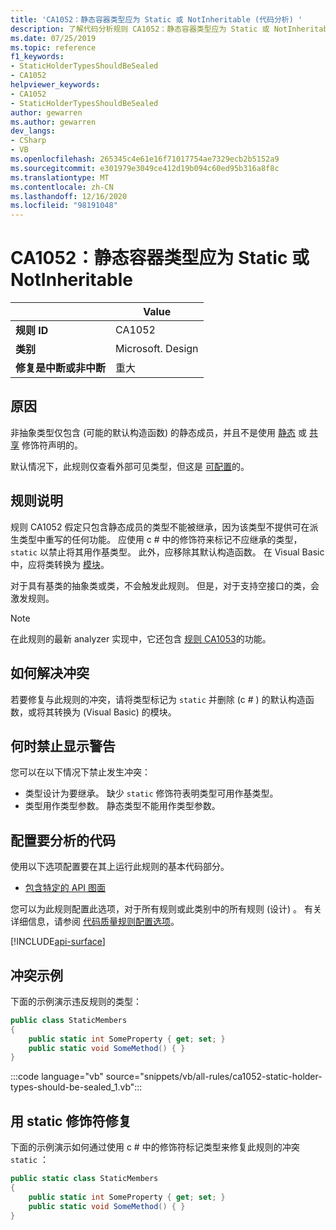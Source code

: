 ```yaml
---
title: 'CA1052：静态容器类型应为 Static 或 NotInheritable (代码分析) '
description: 了解代码分析规则 CA1052：静态容器类型应为 Static 或 NotInheritable
ms.date: 07/25/2019
ms.topic: reference
f1_keywords:
- StaticHolderTypesShouldBeSealed
- CA1052
helpviewer_keywords:
- CA1052
- StaticHolderTypesShouldBeSealed
author: gewarren
ms.author: gewarren
dev_langs:
- CSharp
- VB
ms.openlocfilehash: 265345c4e61e16f71017754ae7329ecb2b5152a9
ms.sourcegitcommit: e301979e3049ce412d19b094c60ed95b316a8f8c
ms.translationtype: MT
ms.contentlocale: zh-CN
ms.lasthandoff: 12/16/2020
ms.locfileid: "98191048"
---
```

# <a name="ca1052-static-holder-types-should-be-static-or-notinheritable"></a>CA1052：静态容器类型应为 Static 或 NotInheritable

| | Value |
|-|-|
| **规则 ID** |CA1052|
| **类别** |Microsoft. Design|
| **修复是中断或非中断** |重大|

## <a name="cause"></a>原因

非抽象类型仅包含 (可能的默认构造函数) 的静态成员，并且不是使用 [静态](../../../csharp/language-reference/keywords/static.md) 或 [共享](../../../visual-basic/language-reference/modifiers/shared.md) 修饰符声明的。

默认情况下，此规则仅查看外部可见类型，但这是 [可配置](#configure-code-to-analyze)的。

## <a name="rule-description"></a>规则说明

规则 CA1052 假定只包含静态成员的类型不能被继承，因为该类型不提供可在派生类型中重写的任何功能。 应使用 c # 中的修饰符来标记不应继承的类型， `static` 以禁止将其用作基类型。 此外，应移除其默认构造函数。 在 Visual Basic 中，应将类转换为 [模块](../../../visual-basic/language-reference/statements/module-statement.md)。

对于具有基类的抽象类或类，不会触发此规则。 但是，对于支持空接口的类，会激发规则。

> [!NOTE]
> 在此规则的最新 analyzer 实现中，它还包含 [规则 CA1053](ca1053.md)的功能。

## <a name="how-to-fix-violations"></a>如何解决冲突

若要修复与此规则的冲突，请将类型标记为 `static` 并删除 (c # ) 的默认构造函数，或将其转换为 (Visual Basic) 的模块。

## <a name="when-to-suppress-warnings"></a>何时禁止显示警告

您可以在以下情况下禁止发生冲突：

- 类型设计为要继承。 缺少 `static` 修饰符表明类型可用作基类型。
- 类型用作类型参数。 静态类型不能用作类型参数。

## <a name="configure-code-to-analyze"></a>配置要分析的代码

使用以下选项配置要在其上运行此规则的基本代码部分。

- [包含特定的 API 图面](#include-specific-api-surfaces)

您可以为此规则配置此选项，对于所有规则或此类别中的所有规则 (设计) 。 有关详细信息，请参阅 [代码质量规则配置选项](../code-quality-rule-options.md)。

[!INCLUDE[api-surface](~/includes/code-analysis/api-surface.md)]

## <a name="example-of-a-violation"></a>冲突示例

下面的示例演示违反规则的类型：

```csharp
public class StaticMembers
{
    public static int SomeProperty { get; set; }
    public static void SomeMethod() { }
}
```

:::code language="vb" source="snippets/vb/all-rules/ca1052-static-holder-types-should-be-sealed_1.vb":::

## <a name="fix-with-the-static-modifier"></a>用 static 修饰符修复

下面的示例演示如何通过使用 c # 中的修饰符标记类型来修复此规则的冲突 `static` ：

```csharp
public static class StaticMembers
{
    public static int SomeProperty { get; set; }
    public static void SomeMethod() { }
}
```
